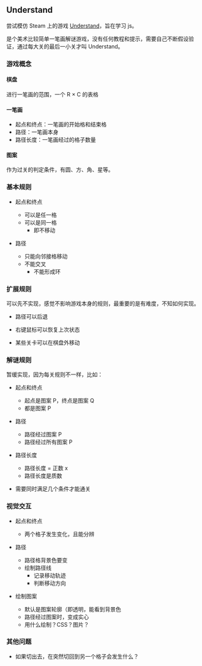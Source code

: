 ## Understand

尝试模仿 Steam 上的游戏 [Understand](https://store.steampowered.com/app/1299400/Understand/)，旨在学习 js。

是个美术比较简单一笔画解谜游戏，没有任何教程和提示，需要自己不断假设验证，通过每大关的最后一小关才叫 Understand。

### 游戏概念

#### 棋盘

进行一笔画的范围，一个 R &times; C 的表格

#### 一笔画
- 起点和终点：一笔画的开始格和结束格
- 路径：一笔画本身
- 路径长度：一笔画经过的格子数量

#### 图案
作为过关的判定条件，有圆、方、角、星等。

### 基本规则

- 起点和终点
  - 可以是任一格
  - 可以是同一格
    - 即不移动

- 路径
  - 只能向邻接格移动
  - 不能交叉
    - 不能形成环

### 扩展规则

可以先不实现，感觉不影响游戏本身的规则，最重要的是有难度，不知如何实现。

- 路径可以后退
  
- 右键鼠标可以恢复上次状态

- 某些关卡可以在棋盘外移动

### 解谜规则
暂缓实现，因为每关规则不一样，比如：

- 起点和终点
  - 起点是图案 P，终点是图案 Q
  - 都是图案 P
- 路径
  - 路径经过图案 P
  - 路径经过所有图案 P
- 路径长度
  - 路径长度 = 正数 x
  - 路径长度是质数

- 需要同时满足几个条件才能通关

### 视觉交互

- 起点和终点
  - 两个格子发生变化，且能分辨

- 路径
  - 路径格背景色要变
  - 绘制路径线
    - 记录移动轨迹
    - 判断移动方向

- 绘制图案
  - 默认是图案轮廓（即透明，能看到背景色
  - 路径经过图案时，变成实心
  - 用什么绘制？CSS？图片？

### 其他问题

- 如果切出去，在突然切回到另一个格子会发生什么？

